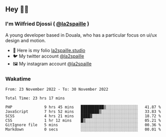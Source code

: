 ## Hey 👋🏾
### I'm Wilfried Djossi ( <a href="https://twitter.com/la2spaille/" target="_blank">@la2spaille</a> )
A young developer based in Douala, who has a particular focus on ui/ux design and motion.

- 🎨 Here is my folio [la2spaille.studio](https://la2spaille.studio/)
- 🐦 My twitter account [@la2spaille](https://twitter.com/la2spaille/)
- 🖼 My instagram account [@la2spaille](https://www.instagram.com/la2spaille/)

### Wakatime
<!--START_SECTION:waka-->

```text
From: 23 November 2022 - To: 30 November 2022

Total Time: 23 hrs 17 mins

PHP              9 hrs 45 mins   ██████████▒░░░░░░░░░░░░░░   41.87 %
JavaScript       7 hrs 52 mins   ████████▒░░░░░░░░░░░░░░░░   33.83 %
SCSS             4 hrs 21 mins   ████▓░░░░░░░░░░░░░░░░░░░░   18.72 %
CSS              1 hr 12 mins    █▒░░░░░░░░░░░░░░░░░░░░░░░   05.21 %
GitIgnore file   5 mins          ░░░░░░░░░░░░░░░░░░░░░░░░░   00.36 %
Markdown         0 secs          ░░░░░░░░░░░░░░░░░░░░░░░░░   00.01 %
```

<!--END_SECTION:waka-->
<!--
**la2spaille/la2spaille** is a ✨ _special_ ✨ repository because its `README.md` (this file) appears on your GitHub profile.

Here are some ideas to get you started:

- 🔭 I’m currently working on ...
- 🌱 I’m currently learning ...
- 👯 I’m looking to collaborate on ...
- 🤔 I’m looking for help with ...
- 💬 Ask me about ...
- 📫 How to reach me: ...
- 😄 Pronouns: ...
- ⚡ Fun fact: ...
-->
